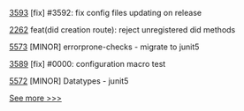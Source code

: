 
[3593](https://github.com/hyperledger/iroha/pull/3593) [fix] #3592: fix config files updating on release

[2262](https://github.com/hyperledger/aries-cloudagent-python/pull/2262) feat(did creation route): reject unregistered did methods

[5573](https://github.com/hyperledger/besu/pull/5573) [MINOR] errorprone-checks - migrate to junit5

[3589](https://github.com/hyperledger/iroha/pull/3589) [fix] #0000:  configuration macro test

[5572](https://github.com/hyperledger/besu/pull/5572) [MINOR] Datatypes - junit5


[See more >>>](https://start-here.hyperledger.org/pull-requests)
